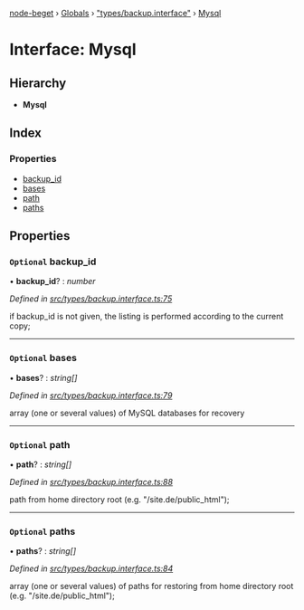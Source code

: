 [node-beget](../README.md) › [Globals](../globals.md) › ["types/backup.interface"](../modules/_types_backup_interface_.md) › [Mysql](_types_backup_interface_.mysql.md)

# Interface: Mysql

## Hierarchy

* **Mysql**

## Index

### Properties

* [backup_id](_types_backup_interface_.mysql.md#optional-backup_id)
* [bases](_types_backup_interface_.mysql.md#optional-bases)
* [path](_types_backup_interface_.mysql.md#optional-path)
* [paths](_types_backup_interface_.mysql.md#optional-paths)

## Properties

### `Optional` backup_id

• **backup_id**? : *number*

*Defined in [src/types/backup.interface.ts:75](https://github.com/olehcambel/node-beget/blob/9994d31/src/types/backup.interface.ts#L75)*

if backup_id is not given, the listing is performed according to
the current copy;

___

### `Optional` bases

• **bases**? : *string[]*

*Defined in [src/types/backup.interface.ts:79](https://github.com/olehcambel/node-beget/blob/9994d31/src/types/backup.interface.ts#L79)*

array (one or several values) of MySQL databases for recovery

___

### `Optional` path

• **path**? : *string[]*

*Defined in [src/types/backup.interface.ts:88](https://github.com/olehcambel/node-beget/blob/9994d31/src/types/backup.interface.ts#L88)*

path from home directory root (e.g. "/site.de/public_html");

___

### `Optional` paths

• **paths**? : *string[]*

*Defined in [src/types/backup.interface.ts:84](https://github.com/olehcambel/node-beget/blob/9994d31/src/types/backup.interface.ts#L84)*

array (one or several values) of paths for restoring from home
directory root (e.g. "/site.de/public_html");
